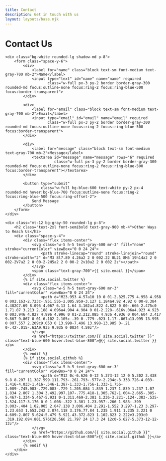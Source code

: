 ```yaml
---
title: Contact
description: Get in touch with us
layout: layouts/base.njk
---
```


<div class="max-w-2xl mx-auto">
    <h1 class="text-4xl font-bold text-gray-900 mb-8">Contact Us</h1>

    <div class="bg-white rounded-lg shadow-md p-8">
        <form class="space-y-6">
            <div>
                <label for="name" class="block text-sm font-medium text-gray-700 mb-2">Name</label>
                <input type="text" id="name" name="name" required
                       class="w-full px-3 py-2 border border-gray-300 rounded-md focus:outline-none focus:ring-2 focus:ring-blue-500 focus:border-transparent">
            </div>

            <div>
                <label for="email" class="block text-sm font-medium text-gray-700 mb-2">Email</label>
                <input type="email" id="email" name="email" required
                       class="w-full px-3 py-2 border border-gray-300 rounded-md focus:outline-none focus:ring-2 focus:ring-blue-500 focus:border-transparent">
            </div>

            <div>
                <label for="message" class="block text-sm font-medium text-gray-700 mb-2">Message</label>
                <textarea id="message" name="message" rows="6" required
                          class="w-full px-3 py-2 border border-gray-300 rounded-md focus:outline-none focus:ring-2 focus:ring-blue-500 focus:border-transparent"></textarea>
            </div>

            <button type="submit"
                    class="w-full bg-blue-600 text-white py-2 px-4 rounded-md hover:bg-blue-700 focus:outline-none focus:ring-2 focus:ring-blue-500 focus:ring-offset-2">
                Send Message
            </button>
        </form>
    </div>

    <div class="mt-12 bg-gray-50 rounded-lg p-8">
        <h2 class="text-2xl font-semibold text-gray-900 mb-4">Other Ways to Reach Us</h2>
        <div class="space-y-4">
            <div class="flex items-center">
                <svg class="w-5 h-5 text-gray-600 mr-3" fill="none" stroke="currentColor" viewBox="0 0 24 24">
                    <path stroke-linecap="round" stroke-linejoin="round" stroke-width="2" d="M3 8l7.89 4.26a2 2 0 002.22 0L21 8M5 19h14a2 2 0 002-2V7a2 2 0 00-2-2H5a2 2 0 00-2 2v10a2 2 0 002 2z"></path>
                </svg>
                <span class="text-gray-700">{{ site.email }}</span>
            </div>
            {% if site.social.twitter %}
            <div class="flex items-center">
                <svg class="w-5 h-5 text-gray-600 mr-3" fill="currentColor" viewBox="0 0 24 24">
                    <path d="M23.953 4.57a10 10 0 01-2.825.775 4.958 4.958 0 002.163-2.723c-.951.555-2.005.959-3.127 1.184a4.92 4.92 0 00-8.384 4.482C7.69 8.095 4.067 6.13 1.64 3.162a4.822 4.822 0 00-.666 2.475c0 1.71.87 3.213 2.188 4.096a4.904 4.904 0 01-2.228-.616v.06a4.923 4.923 0 003.946 4.827 4.996 4.996 0 01-2.212.085 4.936 4.936 0 004.604 3.417 9.867 9.867 0 01-6.102 2.105c-.39 0-.779-.023-1.17-.067a13.995 13.995 0 007.557 2.209c9.053 0 13.998-7.496 13.998-13.985 0-.21 0-.42-.015-.63A9.935 9.935 0 0024 4.59z"/>
                </svg>
                <a href="https://twitter.com/{{ site.social.twitter }}" class="text-blue-600 hover:text-blue-800">@{{ site.social.twitter }}</a>
            </div>
            {% endif %}
            {% if site.social.github %}
            <div class="flex items-center">
                <svg class="w-5 h-5 text-gray-600 mr-3" fill="currentColor" viewBox="0 0 24 24">
                    <path d="M12 0c-6.626 0-12 5.373-12 12 0 5.302 3.438 9.8 8.207 11.387.599.111.793-.261.793-.577v-2.234c-3.338.726-4.033-1.416-4.033-1.416-.546-1.387-1.333-1.756-1.333-1.756-1.089-.745.083-.729.083-.729 1.205.084 1.839 1.237 1.839 1.237 1.07 1.834 2.807 1.304 3.492.997.107-.775.418-1.305.762-1.604-2.665-.305-5.467-1.334-5.467-5.931 0-1.311.469-2.381 1.236-3.221-.124-.303-.535-1.524.117-3.176 0 0 1.008-.322 3.301 1.23.957-.266 1.983-.399 3.003-.404 1.02.005 2.047.138 3.006.404 2.291-1.552 3.297-1.23 3.297-1.23.653 1.653.242 2.874.118 3.176.77.84 1.235 1.911 1.235 3.221 0 4.609-2.807 5.624-5.479 5.921.43.372.823 1.102.823 2.222v3.293c0 .319.192.694.801.576C20.566 21.797 24 17.3 24 12c0-6.627-5.373-12-12-12z"/>
                </svg>
                <a href="https://github.com/{{ site.social.github }}" class="text-blue-600 hover:text-blue-800">{{ site.social.github }}</a>
            </div>
            {% endif %}
        </div>
    </div>
</div>
